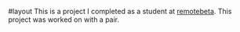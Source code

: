 #layout
This is a project I completed as a student at [remotebeta](http://remotebeta.com). This project was worked on with a pair.